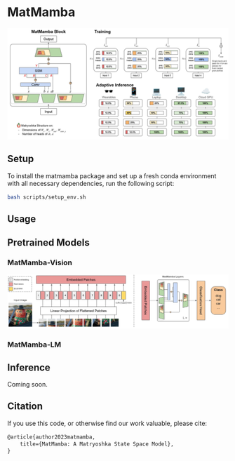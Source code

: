 # MatMamba
![MatMamba](assets/blog1.jpg)

## Setup
To install the matmamba package and set up a fresh conda environment with all necessary dependencies, run the following script:

```bash
bash scripts/setup_env.sh
```

## Usage

## Pretrained Models

### MatMamba-Vision
![MatMamba-Vision](assets/blog2.jpg)

### MatMamba-LM

## Inference

Coming soon.

## Citation

If you use this code, or otherwise find our work valuable, please cite:

```
@article{author2023matmamba,
    title={MatMamba: A Matryoshka State Space Model},
}
```